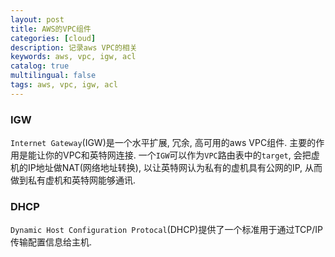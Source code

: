 ```yaml
---
layout: post
title: AWS的VPC组件
categories: [cloud]
description: 记录aws VPC的相关
keywords: aws, vpc, igw, acl
catalog: true
multilingual: false
tags: aws, vpc, igw, acl
---
```


### IGW
`Internet Gateway`(IGW)是一个水平扩展, 冗余, 高可用的aws VPC组件. 主要的作用是能让你的VPC和英特网连接. 一个`IGW`可以作为`VPC`路由表中的`target`, 会把虚机的IP地址做NAT(网络地址转换), 以让英特网认为私有的虚机具有公网的IP, 从而做到私有虚机和英特网能够通讯.

### DHCP 
`Dynamic Host Configuration Protocal`(DHCP)提供了一个标准用于通过TCP/IP传输配置信息给主机.